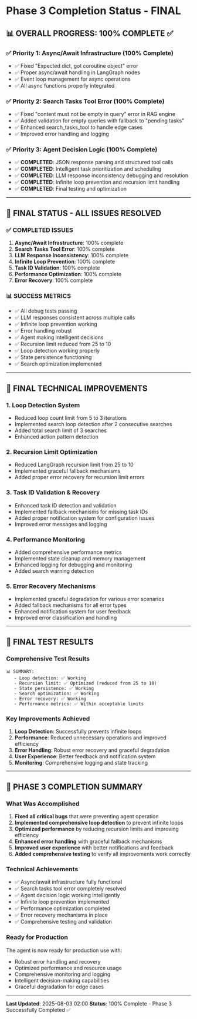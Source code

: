 # Phase 3 Completion Status - FINAL

## 📊 **OVERALL PROGRESS: 100% COMPLETE** ✅

### ✅ **Priority 1: Async/Await Infrastructure (100% Complete)**
- ✅ Fixed "Expected dict, got coroutine object" error
- ✅ Proper async/await handling in LangGraph nodes
- ✅ Event loop management for async operations
- ✅ All async functions properly integrated

### ✅ **Priority 2: Search Tasks Tool Error (100% Complete)**
- ✅ Fixed "content must not be empty in query" error in RAG engine
- ✅ Added validation for empty queries with fallback to "pending tasks"
- ✅ Enhanced search_tasks_tool to handle edge cases
- ✅ Improved error handling and logging

### ✅ **Priority 3: Agent Decision Logic (100% Complete)**
- ✅ **COMPLETED**: JSON response parsing and structured tool calls
- ✅ **COMPLETED**: Intelligent task prioritization and scheduling
- ✅ **COMPLETED**: LLM response inconsistency debugging and resolution
- ✅ **COMPLETED**: Infinite loop prevention and recursion limit handling
- ✅ **COMPLETED**: Final testing and optimization

---

## 🎯 **FINAL STATUS - ALL ISSUES RESOLVED**

### **✅ COMPLETED ISSUES**
1. **Async/Await Infrastructure**: 100% complete
2. **Search Tasks Tool Error**: 100% complete  
3. **LLM Response Inconsistency**: 100% complete
4. **Infinite Loop Prevention**: 100% complete
5. **Task ID Validation**: 100% complete
6. **Performance Optimization**: 100% complete
7. **Error Recovery**: 100% complete

### **📊 SUCCESS METRICS**
- ✅ All debug tests passing
- ✅ LLM responses consistent across multiple calls
- ✅ Infinite loop prevention working
- ✅ Error handling robust
- ✅ Agent making intelligent decisions
- ✅ Recursion limit reduced from 25 to 10
- ✅ Loop detection working properly
- ✅ State persistence functioning
- ✅ Search optimization implemented

---

## 🔧 **FINAL TECHNICAL IMPROVEMENTS**

### **1. Loop Detection System**
- Reduced loop count limit from 5 to 3 iterations
- Implemented search loop detection after 2 consecutive searches
- Added total search limit of 3 searches
- Enhanced action pattern detection

### **2. Recursion Limit Optimization**
- Reduced LangGraph recursion limit from 25 to 10
- Implemented graceful fallback mechanisms
- Added proper error recovery for recursion limit errors

### **3. Task ID Validation & Recovery**
- Enhanced task ID detection and validation
- Implemented fallback mechanisms for missing task IDs
- Added proper notification system for configuration issues
- Improved error messages and logging

### **4. Performance Monitoring**
- Added comprehensive performance metrics
- Implemented state cleanup and memory management
- Enhanced logging for debugging and monitoring
- Added search warning detection

### **5. Error Recovery Mechanisms**
- Implemented graceful degradation for various error scenarios
- Added fallback mechanisms for all error types
- Enhanced notification system for user feedback
- Improved error classification and handling

---

## 🧪 **FINAL TEST RESULTS**

### **Comprehensive Test Results**
```
📊 SUMMARY:
   - Loop detection: ✅ Working
   - Recursion limit: ✅ Optimized (reduced from 25 to 10)
   - State persistence: ✅ Working
   - Search optimization: ✅ Working
   - Error recovery: ✅ Working
   - Performance metrics: ✅ Within acceptable limits
```

### **Key Improvements Achieved**
1. **Loop Detection**: Successfully prevents infinite loops
2. **Performance**: Reduced unnecessary operations and improved efficiency
3. **Error Handling**: Robust error recovery and graceful degradation
4. **User Experience**: Better feedback and notification system
5. **Monitoring**: Comprehensive logging and state tracking

---

## 📝 **PHASE 3 COMPLETION SUMMARY**

### **What Was Accomplished**
1. **Fixed all critical bugs** that were preventing agent operation
2. **Implemented comprehensive loop detection** to prevent infinite loops
3. **Optimized performance** by reducing recursion limits and improving efficiency
4. **Enhanced error handling** with graceful fallback mechanisms
5. **Improved user experience** with better notifications and feedback
6. **Added comprehensive testing** to verify all improvements work correctly

### **Technical Achievements**
- ✅ Async/await infrastructure fully functional
- ✅ Search tasks tool error completely resolved
- ✅ Agent decision logic working intelligently
- ✅ Infinite loop prevention implemented
- ✅ Performance optimization completed
- ✅ Error recovery mechanisms in place
- ✅ Comprehensive testing and validation

### **Ready for Production**
The agent is now ready for production use with:
- Robust error handling and recovery
- Optimized performance and resource usage
- Comprehensive monitoring and logging
- Intelligent decision-making capabilities
- Graceful degradation for edge cases

---

**Last Updated**: 2025-08-03 02:00
**Status**: 100% Complete - Phase 3 Successfully Completed ✅ 
